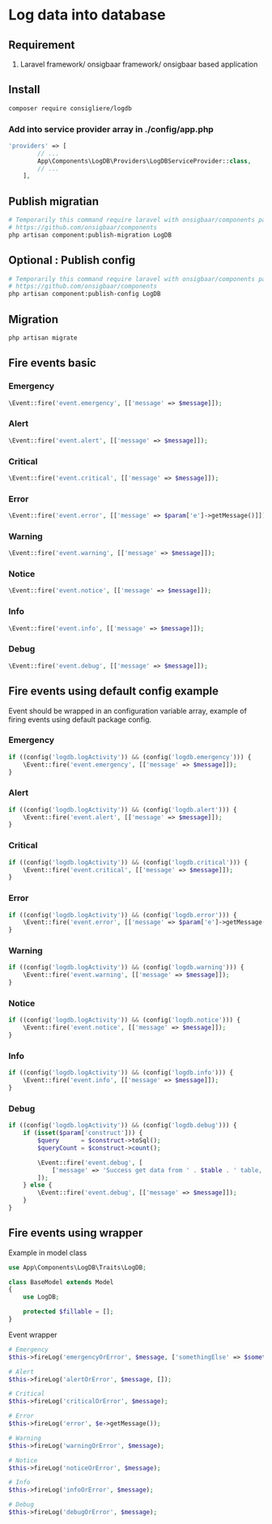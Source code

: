 # Log data into database

## Requirement

1. Laravel framework/ onsigbaar framework/ onsigbaar based application

## Install

```bash
composer require consigliere/logdb
```

### Add into service provider array in ./config/app.php

```php
'providers' => [
        // ...
        App\Components\LogDB\Providers\LogDBServiceProvider::class,
        // ...
    ],
```

## Publish migratian

```bash
# Temporarily this command require laravel with onsigbaar/components package installed, change has been planned for future release
# https://github.com/onsigbaar/components
php artisan component:publish-migration LogDB
```

## Optional : Publish config

```bash
# Temporarily this command require laravel with onsigbaar/components package installed, change has been planned for future release
# https://github.com/onsigbaar/components
php artisan component:publish-config LogDB
```

## Migration

```bash
php artisan migrate
```

## Fire events basic

### Emergency
```php
\Event::fire('event.emergency', [['message' => $message]]);
```

### Alert
```php
\Event::fire('event.alert', [['message' => $message]]);
```

### Critical
```php
\Event::fire('event.critical', [['message' => $message]]);
```

### Error
```php
\Event::fire('event.error', [['message' => $param['e']->getMessage()]]); // use try - catch to get error message
```

### Warning
```php
\Event::fire('event.warning', [['message' => $message]]);
```

### Notice
```php
\Event::fire('event.notice', [['message' => $message]]);
```

### Info
```php
\Event::fire('event.info', [['message' => $message]]);
```

### Debug
```php
\Event::fire('event.debug', [['message' => $message]]);
```

## Fire events using default config example
Event should be wrapped in an configuration variable array, example of firing events using default package config.

### Emergency
```php
if ((config('logdb.logActivity')) && (config('logdb.emergency'))) {
    \Event::fire('event.emergency', [['message' => $message]]);
}
```

### Alert
```php
if ((config('logdb.logActivity')) && (config('logdb.alert'))) {
    \Event::fire('event.alert', [['message' => $message]]);
}
```

### Critical
```php
if ((config('logdb.logActivity')) && (config('logdb.critical'))) {
    \Event::fire('event.critical', [['message' => $message]]);
}
```

### Error
```php
if ((config('logdb.logActivity')) && (config('logdb.error'))) {
    \Event::fire('event.error', [['message' => $param['e']->getMessage()]]);
}
```

### Warning
```php
if ((config('logdb.logActivity')) && (config('logdb.warning'))) {
    \Event::fire('event.warning', [['message' => $message]]);
}
```

### Notice
```php
if ((config('logdb.logActivity')) && (config('logdb.notice'))) {
    \Event::fire('event.notice', [['message' => $message]]);
}
```

### Info
```php
if ((config('logdb.logActivity')) && (config('logdb.info'))) {
    \Event::fire('event.info', [['message' => $message]]);
}
```

### Debug
```php
if ((config('logdb.logActivity')) && (config('logdb.debug'))) {
    if (isset($param['construct'])) {
        $query      = $construct->toSql();
        $queryCount = $construct->count();

        \Event::fire('event.debug', [
            ['message' => 'Success get data from ' . $table . ' table, count records "' . $queryCount . '", with query : "' . $query . '"']
        ]);
    } else {
        \Event::fire('event.debug', [['message' => $message]]);
    }
}
```

## Fire events using wrapper 

Example in model class

```php
use App\Components\LogDB\Traits\LogDB;

class BaseModel extends Model
{
    use LogDB;

    protected $fillable = [];
}
```

Event wrapper

```php
# Emergency
$this->fireLog('emergencyOrError', $message, ['somethingElse' => $something]);

# Alert
$this->fireLog('alertOrError', $message, []);

# Critical
$this->fireLog('criticalOrError', $message);

# Error
$this->fireLog('error', $e->getMessage());

# Warning
$this->fireLog('warningOrError', $message);

# Notice
$this->fireLog('noticeOrError', $message);

# Info
$this->fireLog('infoOrError', $message);

# Debug
$this->fireLog('debugOrError', $message);
```
